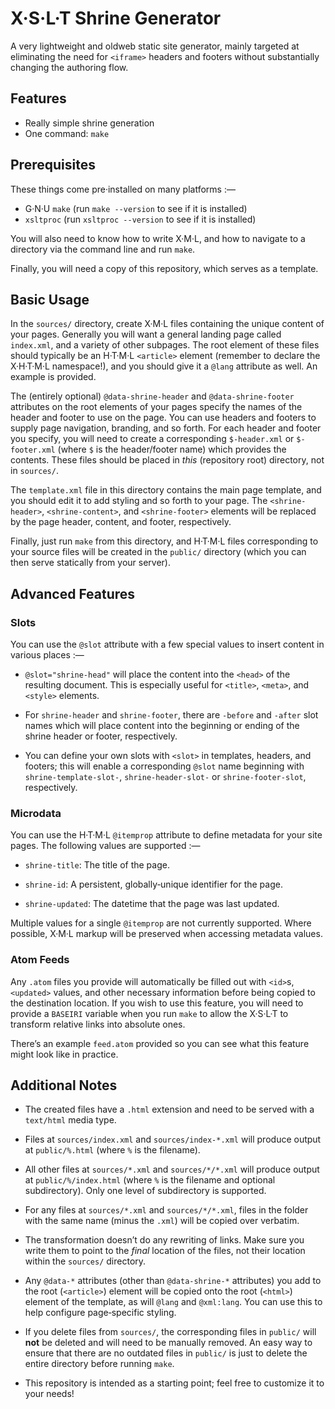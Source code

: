 # X·S·L·T Shrine Generator

A very lightweight and oldweb static site generator, mainly targeted
at eliminating the need for `<iframe>` headers and footers without
substantially changing the authoring flow.

## Features

- Really simple shrine generation
- One command: `make`

## Prerequisites

These things come pre·installed on many platforms :—

- G·N·U `make` (run `make --version` to see if it is installed)
- `xsltproc` (run `xsltproc --version` to see if it is installed)

You will also need to know how to write X·M·L, and how to navigate to a
directory via the command line and run `make`.

Finally, you will need a copy of this repository, which serves as a
template.

## Basic Usage

In the `sources/` directory, create X·M·L files containing the unique
content of your pages. Generally you will want a general landing page
called `index.xml`, and a variety of other subpages. The root element
of these files should typically be an H·T·M·L `<article>` element
(remember to declare the X·H·T·M·L namespace!), and you should give it
a `@lang` attribute as well. An example is provided.

The (entirely optional) `@data-shrine-header` and `@data-shrine-footer`
attributes on the root elements of your pages specify the names of the
header and footer to use on the page. You can use headers and footers
to supply page navigation, branding, and so forth. For each header and
footer you specify, you will need to create a corresponding
`$-header.xml` or `$-footer.xml` (where `$` is the header/footer name)
which provides the contents. These files should be placed in *this*
(repository root) directory, not in `sources/`.

The `template.xml` file in this directory contains the main page
template, and you should edit it to add styling and so forth to your
page. The `<shrine-header>`, `<shrine-content>`, and `<shrine-footer>`
elements will be replaced by the page header, content, and footer,
respectively.

Finally, just run `make` from this directory, and H·T·M·L files
corresponding to your source files will be created in the `public/`
directory (which you can then serve statically from your server).

## Advanced Features

### Slots

You can use the `@slot` attribute with a few special values to insert
content in various places :—

- `@slot="shrine-head"` will place the content into the `<head>` of
  the resulting document. This is especially useful for `<title>`,
  `<meta>`, and `<style>` elements.

- For `shrine-header` and `shrine-footer`, there are `-before` and
  `-after` slot names which will place content into the beginning or
  ending of the shrine header or footer, respectively.

- You can define your own slots with `<slot>` in templates, headers,
  and footers; this will enable a corresponding `@slot` name beginning
  with `shrine-template-slot-`, `shrine-header-slot-` or
  `shrine-footer-slot`, respectively.

### Microdata

You can use the H·T·M·L `@itemprop` attribute to define metadata for
your site pages. The following values are supported :—

- `shrine-title`: The title of the page.

- `shrine-id`: A persistent, globally‐unique identifier for the page.

- `shrine-updated`: The datetime that the page was last updated.

Multiple values for a single `@itemprop` are not currently supported.
Where possible, X·M·L markup will be preserved when accessing metadata
values.

### Atom Feeds

Any `.atom` files you provide will automatically be filled out with
`<id>`s, `<updated>` values, and other necessary information before
being copied to the destination location. If you wish to use this
feature, you will need to provide a `BASEIRI` variable when you run
`make` to allow the X·S·L·T to transform relative links into absolute
ones.

There’s an example `feed.atom` provided so you can see what this
feature might look like in practice.

## Additional Notes

- The created files have a `.html` extension and need to be served
  with a `text/html` media type.

- Files at `sources/index.xml` and `sources/index-*.xml` will produce
  output at `public/%.html` (where `%` is the filename).

- All other files at `sources/*.xml` and `sources/*/*.xml` will produce
  output at `public/%/index.html` (where `%` is the filename and
  optional subdirectory). Only one level of subdirectory is supported.

- For any files at `sources/*.xml` and `sources/*/*.xml`, files in the
  folder with the same name (minus the `.xml`) will be copied over
  verbatim.

- The transformation doesn’t do any rewriting of links. Make sure you
  write them to point to the *final* location of the files, not their
  location within the `sources/` directory.

- Any `@data-*` attributes (other than `@data-shrine-*` attributes) you
  add to the root (`<article>`) element will be copied onto the root
  (`<html>`) element of the template, as will `@lang` and `@xml:lang`.
  You can use this to help configure page‐specific styling.

- If you delete files from `sources/`, the corresponding files in
  `public/` will **not** be deleted and will need to be manually
  removed. An easy way to ensure that there are no outdated files in
  `public/` is just to delete the entire directory before running
  `make`.

- This repository is intended as a starting point; feel free to
  customize it to your needs!
